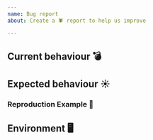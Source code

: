 ```yaml
---
name: Bug report
about: Create a 🕷 report to help us improve

---
```


<!-- If you deleting this template this issue is very likely to be closed -->

## Current behaviour 💣

<!-- Tell us which problem you are facing which might be caused by a bug in the html-webpack-plugin -->

## Expected behaviour ☀️

<!-- If not included in current behaviour please explain what should happen instead -->

### Reproduction Example 👾

<!--

Please provide a minimal example how to reproduce your problem..
Delete all plugins which are unrelated   
Delete all loaders which are unrelated  
Delete the production webpack config if your bug happens on develop
Delete the develop webpack config if your bug happens only on production

Feel free to use this codebox template as a starting point: https://codesandbox.io/s/html-webpack-plugin-5x-alpha-d37s2?file=/webpack.config.js
-->

## Environment 🖥

<!--
To help you we need to know which versions you using otherwise it is impossible to help you.  
Please run the following commands to see your current versions:

```
node -e "var os=require('os');console.log('Node.js ' + process.version + '\n' + os.platform() + ' ' + os.release())"
npm --version
npm ls webpack
npm ls html-webpack-plugin
```
-->

